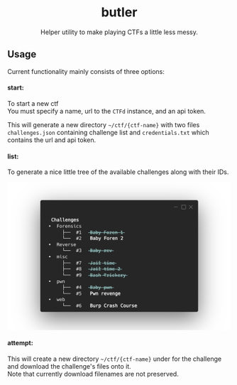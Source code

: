 <h1 align="center"> butler </h1>

<p align="center">Helper utility to make playing CTFs a little less messy.</p>

## Usage  
Current functionality mainly consists of three options:  
#### start:  
To start a new ctf  
You must specify a name, url to the `CTFd` instance, and an api token.   
  
This will generate a new directory `~/ctf/{ctf-name}` with two files `challenges.json` containing challenge list and `credentials.txt` which contains the url and api token.  
#### list:  
To generate a nice little tree of the available challenges along with their IDs.  

<img src="./screenshots/list-demo.png" alt="List functionality demo picture" align="middle">

#### attempt:  
This will create a new directory `~/ctf/{ctf-name}` under for the challenge and download the challenge's files onto it.  
Note that currently download filenames are not preserved.

